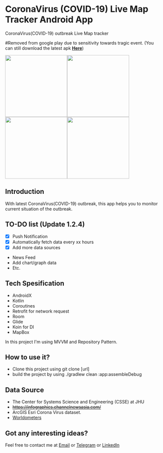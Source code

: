 # CoronaVirus (COVID-19) Live Map Tracker Android App

CoronaVirus(COVID-19) outbreak Live Map tracker 

<!-- [![PlayStore][playstore-image]][playstore-url] -->


#Removed from google play due to sensitivity towards tragic event.
(You can still download the latest apk [**Here**](https://github.com/Kyald1412/CoronaVirus-2019-nCoV-Live-Tracking/releases/download/1.2.4/app-debug.apk))
<!-- Put the following at the end of README.md -->
<!-- [playstore-image]: https://play.google.com/intl/en_us/badges/static/images/badges/en_badge_web_generic.png -->

<!-- Setup URLs -->
<!-- [playstore-url]: https://play.google.com/store/apps/details?id=co.kyald.coronavirustracking&hl=en -->

<img src="https://raw.githubusercontent.com/Kyald1412/CoronaVirus-2019-nCoV-Live-Tracking/master/screenshots/ss_black4.png" width="200"><img src="https://raw.githubusercontent.com/Kyald1412/CoronaVirus-2019-nCoV-Live-Tracking/master/screenshots/ss_black5.png" width="200"><img src="https://raw.githubusercontent.com/Kyald1412/CoronaVirus-2019-nCoV-Live-Tracking/master/screenshots/ss_black3.png" width="200"><img src="https://raw.githubusercontent.com/Kyald1412/CoronaVirus-2019-nCoV-Live-Tracking/master/screenshots/ss_black6.png" width="200">


##  Introduction
With latest CoronaVirus(COVID-19) outbreak, this app helps you to monitor current situation of the outbreak.

## TO-DO list (Update 1.2.4)
- [x] Push Notification
- [x] Automatically fetch data every xx hours
- [x] Add more data sources
- News Feed
- Add chart/graph data
- Etc.

##  Tech Spesification
- AndroidX
- Kotlin
- Coroutines
- Retrofit for network request
- Room
- Glide
- Koin for DI
- MapBox

In this project I'm using MVVM and Repository Pattern.

##  How to use it?
- Clone this project using git clone [url]
- build the project by using ./gradlew clean :app:assembleDebug

## Data Source
- The Center for Systems Science and Engineering (CSSE) at JHU
- ~~https://infographics.channelnewsasia.com/~~
- ArcGIS Esri Corona Virus dataset.
- [Worldometers](https://www.worldometers.info/coronavirus/)


## Got any interesting ideas?
Feel free to contact me at [Email](mailto:dhikyaldwiansyah@gmail.com) or [Telegram](https://t.me/Kyald) or [LinkedIn](https://www.linkedin.com/in/dhiky-aldwiansyah)

